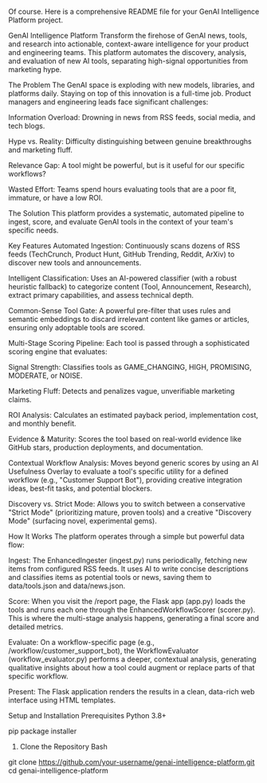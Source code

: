 
Of course. Here is a comprehensive README file for your GenAI Intelligence Platform project.

GenAI Intelligence Platform
Transform the firehose of GenAI news, tools, and research into actionable, context-aware intelligence for your product and engineering teams. This platform automates the discovery, analysis, and evaluation of new AI tools, separating high-signal opportunities from marketing hype.

The Problem
The GenAI space is exploding with new models, libraries, and platforms daily. Staying on top of this innovation is a full-time job. Product managers and engineering leads face significant challenges:

Information Overload: Drowning in news from RSS feeds, social media, and tech blogs.

Hype vs. Reality: Difficulty distinguishing between genuine breakthroughs and marketing fluff.

Relevance Gap: A tool might be powerful, but is it useful for our specific workflows?

Wasted Effort: Teams spend hours evaluating tools that are a poor fit, immature, or have a low ROI.

The Solution
This platform provides a systematic, automated pipeline to ingest, score, and evaluate GenAI tools in the context of your team's specific needs.

Key Features
Automated Ingestion: Continuously scans dozens of RSS feeds (TechCrunch, Product Hunt, GitHub Trending, Reddit, ArXiv) to discover new tools and announcements.

Intelligent Classification: Uses an AI-powered classifier (with a robust heuristic fallback) to categorize content (Tool, Announcement, Research), extract primary capabilities, and assess technical depth.

Common-Sense Tool Gate: A powerful pre-filter that uses rules and semantic embeddings to discard irrelevant content like games or articles, ensuring only adoptable tools are scored.

Multi-Stage Scoring Pipeline: Each tool is passed through a sophisticated scoring engine that evaluates:

Signal Strength: Classifies tools as GAME_CHANGING, HIGH, PROMISING, MODERATE, or NOISE.

Marketing Fluff: Detects and penalizes vague, unverifiable marketing claims.

ROI Analysis: Calculates an estimated payback period, implementation cost, and monthly benefit.

Evidence & Maturity: Scores the tool based on real-world evidence like GitHub stars, production deployments, and documentation.

Contextual Workflow Analysis: Moves beyond generic scores by using an AI Usefulness Overlay to evaluate a tool's specific utility for a defined workflow (e.g., "Customer Support Bot"), providing creative integration ideas, best-fit tasks, and potential blockers.

Discovery vs. Strict Mode: Allows you to switch between a conservative "Strict Mode" (prioritizing mature, proven tools) and a creative "Discovery Mode" (surfacing novel, experimental gems).

How It Works
The platform operates through a simple but powerful data flow:

Ingest: The EnhancedIngester (ingest.py) runs periodically, fetching new items from configured RSS feeds. It uses AI to write concise descriptions and classifies items as potential tools or news, saving them to data/tools.json and data/news.json.

Score: When you visit the /report page, the Flask app (app.py) loads the tools and runs each one through the EnhancedWorkflowScorer (scorer.py). This is where the multi-stage analysis happens, generating a final score and detailed metrics.

Evaluate: On a workflow-specific page (e.g., /workflow/customer_support_bot), the WorkflowEvaluator (workflow_evaluator.py) performs a deeper, contextual analysis, generating qualitative insights about how a tool could augment or replace parts of that specific workflow.

Present: The Flask application renders the results in a clean, data-rich web interface using HTML templates.

Setup and Installation
Prerequisites
Python 3.8+

pip package installer

1. Clone the Repository
Bash

git clone https://github.com/your-username/genai-intelligence-platform.git
cd genai-intelligence-platform
